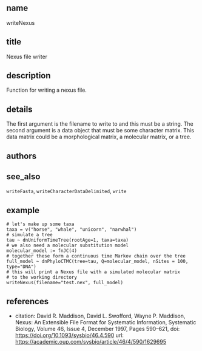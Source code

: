 ## name
writeNexus
## title
Nexus file writer
## description
Function for writing a nexus file.  
## details
The first argument is the filename  to write to and this must be a string.
The second argument is a data object that must be some character matrix. 
This data matrix could be a morphological matrix, a molecular matrix, or a tree.

## authors
## see_also
`writeFasta`, `writeCharacterDataDelimited`, `write`
## example
    # let's make up some taxa
    taxa = v("horse", "whale", "unicorn", "narwhal")
    # simulate a tree
    tau ~ dnUniformTimeTree(rootAge=1, taxa=taxa)
    # we also need a molecular substitution model
    molecular_model := fnJC(4)
    # together these form a continuous time Markov chain over the tree
    full_model ~ dnPhyloCTMC(tree=tau, Q=molecular_model, nSites = 100, type="DNA")
    # this will print a Nexus file with a simulated molecular matrix
    # to the working directory
    writeNexus(filename="test.nex", full_model)
    
    
## references
- citation: David R. Maddison, David L. Swofford, Wayne P. Maddison, Nexus: An Extensible File Format for Systematic Information, Systematic Biology, Volume 46, Issue 4, December 1997, Pages 590–621,
  doi: https://doi.org/10.1093/sysbio/46.4.590
  url: https://academic.oup.com/sysbio/article/46/4/590/1629695